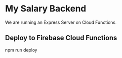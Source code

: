 # My Salary Backend

We are  running an Express Server on Cloud Functions.

## Deploy to Firebase Cloud Functions

npm run deploy